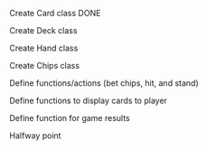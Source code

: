 Create Card class DONE

Create Deck class

Create Hand class

Create Chips class

Define functions/actions (bet chips, hit, and stand)

Define functions to display cards to player

Define function for game results

Halfway point 
